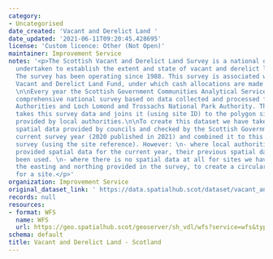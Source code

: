 ```yaml
---
category:
- Uncategorised
date_created: 'Vacant and Derelict Land '
date_updated: '2021-06-11T09:20:45.428695'
license: 'Custom licence: Other (Not Open)'
maintainer: Improvement Service
notes: '<p>The Scottish Vacant and Derelict Land Survey is a national data collection
  undertaken to establish the extent and state of vacant and derelict land in Scotland.
  The survey has been operating since 1988. This survey is associated with the Scottish
  Vacant and Derelict Land Fund, under which cash allocations are made to local authorities.
  \n\nEvery year the Scottish Government Communities Analytical Services produce a
  comprehensive national survey based on data collected and processed from all Local
  Authorities and Loch Lomond and Trossachs National Park Authority. The Spatial Hub
  takes this survey data and joins it (using site ID) to the polygon site information
  provided by local authorities.\n\nTo create this dataset we have taken all of the
  spatial data provided by councils and checked by the Scottish Government for the
  current survey year (2020 published in 2021) and combined it to this year''s statistical
  survey (using the site reference). However: \n- where local authorities have not
  provided spatial data for the current year, their previous spatial data return has
  been used. \n- where there is no spatial data at all for sites we have buffered
  the easting and northing provided in the survey, to create a circular polygon area
  for a site.</p>'
organization: Improvement Service
original_dataset_link: ' https://data.spatialhub.scot/dataset/vacant_and_derelict_land-is'
records: null
resources:
- format: WFS
  name: WFS
  url: https://geo.spatialhub.scot/geoserver/sh_vdl/wfs?service=wfs&typeName=sh_vdl:pub_vdl
schema: default
title: Vacant and Derelict Land - Scotland
---
```

